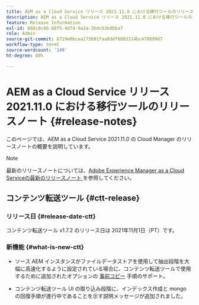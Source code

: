 ```yaml
---
title: AEM as a Cloud Service リリース 2021.11.0 における移行ツールのリリースノート
description: AEM as a Cloud Service リリース 2021.11.0 における移行ツールのリリースノート
feature: Release Information
exl-id: 668c0c66-88f5-4d74-9a2a-3bdc63b0bba7
role: Admin
source-git-commit: 6719e0bcaa175081faa8ddf6803314bc478099d7
workflow-type: tm+mt
source-wordcount: '149'
ht-degree: 88%

---
```


# AEM as a Cloud Service リリース 2021.11.0 における移行ツールのリリースノート {#release-notes}

このページでは、AEM as a Cloud Service 2021.11.0 の Cloud Manager のリリースノートの概要を説明しています。

>[!NOTE]
>
>最新のリリースノートについては、[Adobe Experience Manager as a Cloud Serviceの最新のリリースノート ](/help/release-notes/release-notes-cloud/release-notes-current.md) を参照してください。

## コンテンツ転送ツール {#ctt-release}

### リリース日 {#release-date-ctt}

コンテンツ転送ツール v1.7.2 のリリース日は 2021年11月1日（PT）です。

### 新機能 {#what-is-new-ctt}

* ソース AEM インスタンスがファイルデータストアを使用して抽出段階を大幅に高速化するように設定されている場合に、コンテンツ転送ツールで使用するために追加されたオプションの [事前コピー](https://experienceleague.adobe.com/docs/experience-manager-cloud-service/moving/cloud-migration/content-transfer-tool/handling-large-content-repositories.html?lang=ja) 手順のサポート。

* コンテンツ転送ツール UI の取り込み段階に、インデックス作成と mongo の回復手順が進行中であることを示す説明メッセージが追加されました。
